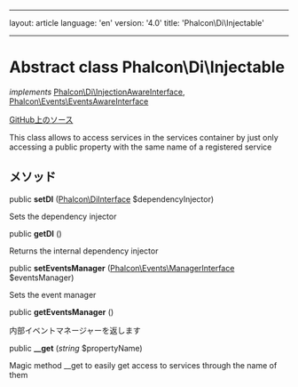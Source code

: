 * * *

layout: article language: 'en' version: '4.0' title: 'Phalcon\Di\Injectable'

* * *

# Abstract class **Phalcon\Di\Injectable**

*implements* [Phalcon\Di\InjectionAwareInterface](/4.0/en/api/Phalcon_Di_InjectionAwareInterface), [Phalcon\Events\EventsAwareInterface](/4.0/en/api/Phalcon_Events_EventsAwareInterface)

<a href="https://github.com/phalcon/cphalcon/tree/v4.0.0/phalcon/di/injectable.zep" class="btn btn-default btn-sm">GitHub上のソース</a>

This class allows to access services in the services container by just only accessing a public property with the same name of a registered service

## メソッド

public **setDI** ([Phalcon\DiInterface](/4.0/en/api/Phalcon_DiInterface) $dependencyInjector)

Sets the dependency injector

public **getDI** ()

Returns the internal dependency injector

public **setEventsManager** ([Phalcon\Events\ManagerInterface](/4.0/en/api/Phalcon_Events_ManagerInterface) $eventsManager)

Sets the event manager

public **getEventsManager** ()

内部イベントマネージャーを返します

public **__get** (*string* $propertyName)

Magic method __get to easily get access to services through the name of them